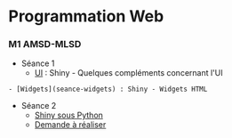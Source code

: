# Programmation Web

### M1 AMSD-MLSD

- Séance 1
    - [UI](seance-ui) : Shiny - Quelques compléments concernant l'UI
<!--    - [demande](seance-ui-demande) -->
<!--    - [correction](seance-ui-correction) ([fichier R directement](seance-ui-correction.R)) -->
    - [Widgets](seance-widgets) : Shiny - Widgets HTML
<!--    - [demande](seance-widgets-demande) --<
<!--    - [correction](seance-widgets-correction) ([fichier R directement](seance-widgets-correction.R)) -->

- Séance 2
    - [Shiny sous Python](seance-shiny-python)
    - [Demande à réaliser](demande)

